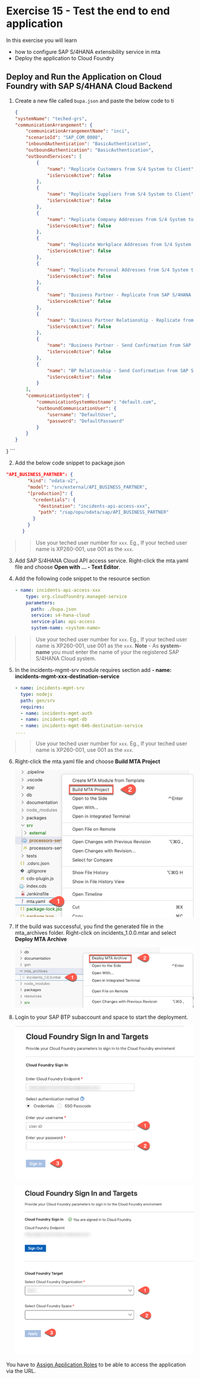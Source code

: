 # Exercise 15 - Test the end to end application
In this exercise you will learn
- how to configure SAP S/4HANA extensibility service in mta
- Deploy the application to Cloud Foundry

## Deploy and Run the Application on Cloud Foundry with SAP S/4HANA Cloud Backend

1. Create a new file called `bupa.json` and paste the below code to ti
    ```json
    {
    "systemName": "teched-grs",
    "communicationArrangement": {
        "communicationArrangementName": "inci",
        "scenarioId": "SAP_COM_0008",
        "inboundAuthentication": "BasicAuthentication",
        "outboundAuthentication": "BasicAuthentication",
        "outboundServices": [
            {
                "name": "Replicate Customers from S/4 System to Client",
                "isServiceActive": false
            },
            {
                "name": "Replicate Suppliers from S/4 System to Client",
                "isServiceActive": false
            },
            {
                "name": "Replicate Company Addresses from S/4 System to Client",
                "isServiceActive": false
            },
            {
                "name": "Replicate Workplace Addresses from S/4 System to Client",
                "isServiceActive": false
            },
            {
                "name": "Replicate Personal Addresses from S/4 System to Client",
                "isServiceActive": false
            },
            {
                "name": "Business Partner - Replicate from SAP S/4HANA Cloud to Client",
                "isServiceActive": false
            },
            {
                "name": "Business Partner Relationship - Replicate from SAP S/4HANA Cloud to Client",
                "isServiceActive": false
            },
            {
                "name": "Business Partner - Send Confirmation from SAP S/4HANA Cloud to Client",
                "isServiceActive": false
            },
            {
                "name": "BP Relationship - Send Confirmation from SAP S/4HANA Cloud to Client",
                "isServiceActive": false
            }
        ],
        "communicationSystem": {
            "communicationSystemHostname": "default.com",
            "outboundCommunicationUser": {
                "username": "DefaultUser",
                "password": "DefaultPassword"
            }
        }
    }
}
    ```

2. Add the below code snippet to package.json
```json
"API_BUSINESS_PARTNER": {
        "kind": "odata-v2",
        "model": "srv/external/API_BUSINESS_PARTNER",
        "[production]": {
          "credentials": {
            "destination": "incidents-api-access-xxx",
            "path": "/sap/opu/odata/sap/API_BUSINESS_PARTNER"
          }
        }
      }
```
>>Use your teched user number for `xxx`. Eg., If your teched user name is XP260-001, use 001 as the `xxx`.

3. Add SAP S/4HANA Cloud API access service. Right-click the mta.yaml file and choose **Open with ... - Text Editor**.

4. Add the following code snippet to the resource section

    ```yaml
    - name: incidents-api-access-xxx
        type: org.cloudfoundry.managed-service  
        parameters:
          path: ./bupa.json
          service: s4-hana-cloud
          service-plan: api-access
          system-name: <system-name>
    ```
>>Use your teched user number for `xxx`. Eg., If your teched user name is XP260-001, use 001 as the `xxx`.
**Note** - As **system-name** you must enter the name of your the registered SAP S/4HANA Cloud system.

5. In the incidents-mgmt-srv module requires section add **- name: incidents-mgmt-xxx-destination-service**
   
    ```yaml
    - name: incidents-mgmt-srv
      type: nodejs
      path: gen/srv
      requires:
      - name: incidents-mgmt-auth
      - name: incidents-mgmt-db
      - name: incidents-mgmt-046-destination-service
    ....
    ```
>>Use your teched user number for `xxx`. Eg., If your teched user name is XP260-001, use 001 as the `xxx`.

6. Right-click the mta.yaml file and choose **Build MTA Project**
   
   ![build mtar](./images/build_mtar.png)

7. If the build was successful, you find the generated file in the mta_archives folder. Right-click on incidents_1.0.0.mtar and select **Deploy MTA Archive**  
   
   ![deploy mtar](./images/deploy_mtar.png)

8. Login to your SAP BTP subaccount and space to start the deployment.
   
   ![login](./images/login.png)

   ![login](./images/select_account.png)

You have to [Assign Application Roles](../ex10/README.md) to be able to access the application via the URL.
